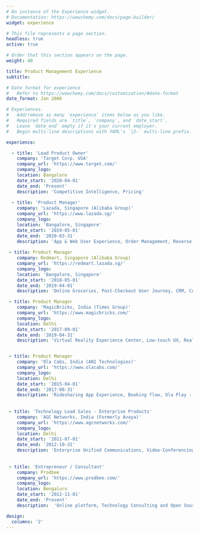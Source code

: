 ```yaml
---
# An instance of the Experience widget.
# Documentation: https://wowchemy.com/docs/page-builder/
widget: experience

# This file represents a page section.
headless: true
active: true

# Order that this section appears on the page.
weight: 40

title: Product Management Experience
subtitle:

# Date format for experience
#   Refer to https://wowchemy.com/docs/customization/#date-format
date_format: Jan 2006

# Experiences.
#   Add/remove as many `experience` items below as you like.
#   Required fields are `title`, `company`, and `date_start`.
#   Leave `date_end` empty if it's your current employer.
#   Begin multi-line descriptions with YAML's `|2-` multi-line prefix.

experience:

  - title: 'Lead Product Owner'
    company: 'Target Corp. USA'
    company_url: 'https://www.target.com/'
    company_logo: 
    location: Bangalore
    date_start: '2020-04-01'
    date_end: 'Present'
    description: 'Competitive Intelligence, Pricing'
        
  - title: 'Product Manager'
    company: 'Lazada, Singapore (Alibaba Group)'
    company_url: 'https://www.lazada.sg/'
    company_logo: 
    location: 'Bangalore, Singapore'
    date_start: '2019-05-01'
    date_end: '2020-03-31'
    description: 'App & Web User Experience, Order Management, Reverse Logistics, fulfilment' 
    
 - title: Product Manager
    company: Redmart, Singapore (Alibaba Group)
    company_url: 'https://redmart.lazada.sg/'
    company_logo: 
    location: 'Bangalore, Singapore'
    date_start: '2018-05-01'
    date_end: '2019-04-01'
    description: 'Online Groceries, Post-Checkout User Journey, CRM, Customer Help Center'

 - title: Product Manager
    company: 'MagicBricks, India (Times Group)'
    company_url: 'https://www.magicbricks.com/'
    company_logo: 
    location: Delhi
    date_start: '2017-09-01'
    date_end: '2019-04-31'
    description: 'Virtual Reality Experience Center, Low-touch UX, Real-estate Web Search & Discovery'


 - title: Product Manager
    company: 'Ola Cabs, India (ANI Technologies)'
    company_url: 'https://www.olacabs.com/'
    company_logo: 
    location: Delhi
    date_start: '2015-04-01'
    date_end: '2017-08-31'
    description: 'Ridesharing App Experience, Booking flow, Ola Play - Multimedia/IOT Platform'
     
       
 - title: 'Technology Lead Sales - Enterprise Products'
    company: 'AGC Networks, India (Formerly Avaya)'
    company_url: 'https://www.agcnetworks.com/'
    company_logo: 
    location: Delhi
    date_start: '2011-07-01'
    date_end: '2012-10-31'
    description: 'Enterprise Unified Communications, Video-Conferencing, Contact-Center, Telephony Platform'
    
          
 - title: 'Entrepreneur / Consultant'
    company: Prodbee
    company_url: 'https://www.prodbee.com/'
    company_logo: 
    location: Bengaluru
    date_start: '2012-11-01'
    date_end: 'Present'
    description:  'Online platform, Technology Consulting and Open Source'

design:
  columns: '2'
---
```

